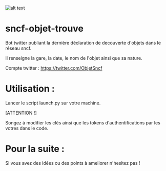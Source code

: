 
![alt text](https://github.com/barthelemy-lebel/sncf-objet-trouve/blob/main/logo.jpg)
# sncf-objet-trouve

Bot twitter publiant la dernière déclaration de decouverte d'objets dans le réseau sncf.

Il renseigne la gare, la date, le nom de l'objet ainsi que sa nature.

Compte twitter : https://twitter.com/ObjetSncf

# Utilisation :
Lancer le script launch.py sur votre machine.

[ATTENTION !]

Songez à modifier les clés ainsi que les tokens d'authentifications par les votres dans le code.

# Pour la suite :

Si vous avez des idées ou des points à ameliorer n'hesitez pas !
